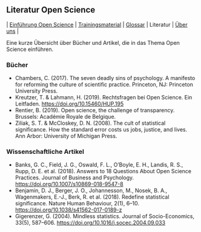 
## Literatur Open Science

\| [Einführung Open Science](./) \| [Trainingsmaterial](./training) \| [Glossar](./glossar) \| Literatur \| [Über uns](./about) \|

Eine kurze Übersicht über Bücher und Artikel, die in das Thema Open Science einführen.

### Bücher
* Chambers, C. (2017). The seven deadly sins of psychology. A manifesto for reforming the culture of scientific practice. Princeton, NJ: Princeton University Press.
* Kreutzer, T. & Lahmann, H. (2019). Rechtsfragen bei Open Science. Ein Leitfaden. https://doi.org/10.15460/HUP.195
* Rentier, B. (2019). Open science, the challenge of transparency. Brussels: Académie Royale de Belgique.
* Ziliak, S. T. & McCloskey, D. N. (2008). The cult of statistical significance. How the standard error costs us jobs, justice, and lives. Ann Arbor: University of Michigan Press.
  
### Wissenschaftliche Artikel
* Banks, G. C., Field, J. G., Oswald, F. L., O’Boyle, E. H., Landis, R. S., Rupp, D. E. et al. (2018). Answers to 18 Questions About Open Science Practices. Journal of Business and Psychology. https://doi.org/10.1007/s10869-018-9547-8
* Benjamin, D. J., Berger, J. O., Johannesson, M., Nosek, B. A., Wagenmakers, E.-J., Berk, R. et al. (2018). Redefine statistical significance. Nature Human Behaviour, 2(1), 6–10. https://doi.org/10.1038/s41562-017-0189-z
* Gigerenzer, G. (2004). Mindless statistics. Journal of Socio-Economics, 33(5), 587–606. https://doi.org/10.1016/j.socec.2004.09.033
